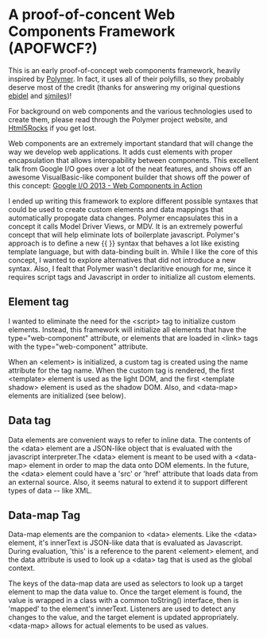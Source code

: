 A proof-of-concent Web Components Framework (APOFWCF?)
======================================================

This is an early proof-of-concept web components framework, heavily inspired by [Polymer](http://www.polymer-project.org/). In fact, it uses all of their polyfills, so they probably deserve most of the credit (thanks for answering my original questions [ebidel](https://github.com/ebidel) and [sjmiles](https://github.com/sjmiles))!

For background on web components and the various technologies used to create them, please read through the Polymer project website, and [Html5Rocks](http://www.html5rocks.com/en/tutorials/) if you get lost.

Web components are an extremely important standard that will change the way we develop web applications. It adds cust elements with proper encapsulation that allows interopability between components. This excellent talk from Google I/O goes over a lot of the neat features, and shows off an awesome VisualBasic-like component builder that shows off the power of this concept: [Google I/O 2013 - Web Components in Action](https://www.youtube.com/watch?v=0g0oOOT86NY)

I ended up writing this framework to explore different possible syntaxes that could be used to create custom elements and data mappings that automatically propogate data changes. Polymer encapsulates this in a concept it calls Model Driver Views, or MDV. It is an extremely powerful concept that will help eliminate lots of boilerplate javascript. Polymer's approach is to define a new {{ }} syntax that behaves a lot like existing template language, but with data-binding built in. While I like the core of this concept, I wanted to explore alternatives that did not introduce a new syntax. Also, I fealt that Polymer wasn't declaritive enough for me, since it requires script tags and Javascript in order to initialize all custom elements.

Element tag
----------------------------------------------------------

I wanted to eliminate the need for the &lt;script&gt; tag to initialize custom elements. Instead, this framework will initialize all elements that have the type="web-component" attribute, or elements that are loaded in &lt;link&gt; tags with the type="web-component" attribute.

When an &lt;element&gt; is initialized, a custom tag is created using the name attribute for the tag name. When the custom tag is rendered, the first &lt;template&gt; element is used as the light DOM, and the first &lt;template shadow&gt; element is used as the shadow DOM. Also, and &lt;data-map&gt; elements are initialized (see below).

Data tag
-------------

Data elements are convenient ways to refer to inline data. The contents of the &lt;data&gt; element are a JSON-like object that is evaluated with the javascript interpreter.The &lt;data&gt; element is meant to be used with a &lt;data-map&gt; element in order to map the data onto DOM elements. In the future, the &lt;data&gt; element could have a 'src' or 'href' attribute that loads data from an external source. Also, it seems natural to extend it to support different types of data -- like XML.


Data-map Tag
---------------------------------------------

Data-map elements are the companion to &lt;data&gt; elements. Like the &lt;data&gt; element, it's innerText is JSON-like data that is evaluated as Javascript. During evaluation, 'this' is a reference to the parent &lt;element&gt; element, and the data attribute is used to look up a &lt;data&gt; tag that is used as the global context.

The keys of the data-map data are used as selectors to look up a target element to map the data value to. Once the target element is found, the value is wrapped in a class with a common toString() interface, then is 'mapped' to the element's innerText. Listeners are used to detect any changes to the value, and the target element is updated appropriately. &lt;data-map&gt; allows for actual elements to be used as values.
